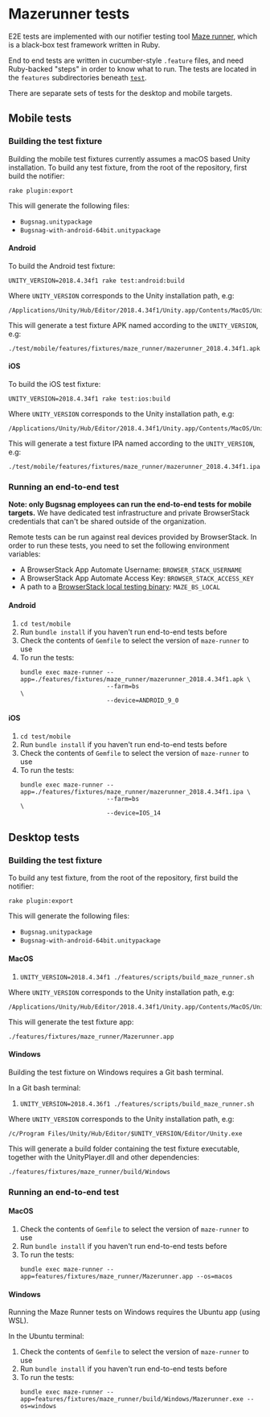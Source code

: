 # Mazerunner tests

E2E tests are implemented with our notifier testing tool [Maze runner](https://github.com/bugsnag/maze-runner), 
which is a black-box test framework written in Ruby.

End to end tests are written in cucumber-style `.feature` files, and need Ruby-backed "steps" in order to know what 
to run. The tests are located in the `features` subdirectories beneath [`test`](/test/).

There are separate sets of tests for the desktop and mobile targets.  

## Mobile tests

### Building the test fixture

Building the mobile test fixtures currently assumes a macOS based Unity installation.  To build any test fixture, 
from the root of the repository, first build the notifier:
```
rake plugin:export
```
This will generate the following files:
* `Bugsnag.unitypackage`
* `Bugsnag-with-android-64bit.unitypackage`

#### Android

To build the Android test fixture:
```
UNITY_VERSION=2018.4.34f1 rake test:android:build
```
Where `UNITY_VERSION` corresponds to the Unity installation path, e.g:
```
/Applications/Unity/Hub/Editor/2018.4.34f1/Unity.app/Contents/MacOS/Unity
```

This will generate a test fixture APK named according to the `UNITY_VERSION`, e.g:
```
./test/mobile/features/fixtures/maze_runner/mazerunner_2018.4.34f1.apk
```

#### iOS

To build the iOS test fixture:
```
UNITY_VERSION=2018.4.34f1 rake test:ios:build
```
Where `UNITY_VERSION` corresponds to the Unity installation path, e.g:
```
/Applications/Unity/Hub/Editor/2018.4.34f1/Unity.app/Contents/MacOS/Unity
```

This will generate a test fixture IPA named according to the `UNITY_VERSION`, e.g:
```
./test/mobile/features/fixtures/maze_runner/mazerunner_2018.4.34f1.ipa
```

### Running an end-to-end test

__Note: only Bugsnag employees can run the end-to-end tests for mobile targets.__ We have dedicated test infrastructure 
and private BrowserStack credentials that can't be shared outside of the organization.

Remote tests can be run against real devices provided by BrowserStack. In order to run these tests, you need to set 
the following environment variables:

- A BrowserStack App Automate Username: `BROWSER_STACK_USERNAME`
- A BrowserStack App Automate Access Key: `BROWSER_STACK_ACCESS_KEY`
- A path to a [BrowserStack local testing binary](https://www.browserstack.com/local-testing/app-automate): `MAZE_BS_LOCAL`

#### Android

1. `cd test/mobile`
1. Run `bundle install` if you haven't run end-to-end tests before
1. Check the contents of `Gemfile` to select the version of `maze-runner` to use
1. To run the tests:
    ```shell script
    bundle exec maze-runner --app=./features/fixtures/maze_runner/mazerunner_2018.4.34f1.apk \
                            --farm=bs                                                        \
                            --device=ANDROID_9_0
    ```

#### iOS

1. `cd test/mobile`
1. Run `bundle install` if you haven't run end-to-end tests before
1. Check the contents of `Gemfile` to select the version of `maze-runner` to use
1. To run the tests:
    ```shell script
    bundle exec maze-runner --app=./features/fixtures/maze_runner/mazerunner_2018.4.34f1.ipa \
                            --farm=bs                                                        \
                            --device=IOS_14
    ```

## Desktop tests

### Building the test fixture

To build any test fixture, from the root of the repository, first build the notifier:
```
rake plugin:export
```
This will generate the following files:
* `Bugsnag.unitypackage`
* `Bugsnag-with-android-64bit.unitypackage`

#### MacOS

1. `UNITY_VERSION=2018.4.34f1 ./features/scripts/build_maze_runner.sh`

Where `UNITY_VERSION` corresponds to the Unity installation path, e.g:
```
/Applications/Unity/Hub/Editor/2018.4.34f1/Unity.app/Contents/MacOS/Unity
```

This will generate the test fixture app:
```
./features/fixtures/maze_runner/Mazerunner.app
```

#### Windows

Building the test fixture on Windows requires a Git bash terminal.

In a Git bash terminal:
1. `UNITY_VERSION=2018.4.36f1 ./features/scripts/build_maze_runner.sh`

Where `UNITY_VERSION` corresponds to the Unity installation path, e.g:
```
/c/Program Files/Unity/Hub/Editor/$UNITY_VERSION/Editor/Unity.exe
```

This will generate a build folder containing the test fixture executable, together with the UnityPlayer.dll and other
dependencies:
```
./features/fixtures/maze_runner/build/Windows
```

### Running an end-to-end test

#### MacOS

1. Check the contents of `Gemfile` to select the version of `maze-runner` to use
1. Run `bundle install` if you haven't run end-to-end tests before
1. To run the tests:
    ```shell script
    bundle exec maze-runner --app=features/fixtures/maze_runner/Mazerunner.app --os=macos
    ```

#### Windows

Running the Maze Runner tests on Windows requires the Ubuntu app (using WSL).

In the Ubuntu terminal:
1. Check the contents of `Gemfile` to select the version of `maze-runner` to use
1. Run `bundle install` if you haven't run end-to-end tests before
1. To run the tests:
    ```shell script
    bundle exec maze-runner --app=features/fixtures/maze_runner/build/Windows/Mazerunner.exe --os=windows
    ```
